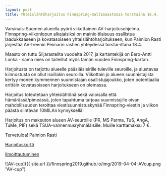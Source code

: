```yaml
---
layout: post
title: Yhteislähtöharjoitus Finnspring-mallimaastossa torstaina 18.4.
---
```


Varsinais-Suomen alueella pyörii viikottainen AV-harjoitusohjelma. Finnspring-viikonlopun alkajaisiksi on mainio tilaisuus
osallistua laadukkaaseen ja kovatasoiseen yhteislähtöharjoitukseen, kun Paimion Rasti järjestää AV-treenin Peimarin rastien
yhteydessä torstai-iltana 18.4. 

Maasto on tuttu Siljarasteilta vuodelta 2017, ja kartantekijä on Eero-Antti Lonka - sama mies
on taiteillut myös tämän vuoden Finnspring-kartan.

Harjoitusta on tarjottu alueelle pääsiäisleirille tuleville seuroille, ja alustavaa kiinnostusta on ollut isoillakin seuroilla.
Viikottain jo alueen suunnistajista kertyy monen kymmennen suunnistajan osallistujajoukko, joten potentiaalia erittäin kovatasoiseen
harjoitukseen on olemassa.

Harjoitus toteutetaan yhteislähtönä sekä valoisalla että hämärässä/pimeässä, joten tapahtuma tarjoaa suunnistajille oivan mahdollisuuden 
teroittaa viestisuunnistuskynää Finnspring-viestin ja viikon päästä siintävän 10MILAn kynnyksellä!

Harjoitus on maksuton alueen AV-seuroille (PR, MS Parma, TuS, AngA, TuMe, PIF) sekä TSUA-valmennusryhmäläisille. Muille karttamaksu 7 €.


Tervetuloa!
Paimion Rasti


[Harjoituskortti](https://docs.google.com/document/d/1Y0BKyhppPiyULmYRf9xOEPHqc9y2znCu6lpcGrLJT_0/edit?usp=sharing)

[Ilmoittautuminen](https://varsinais-suomensuunnistus.fi/2019/01/04/av-treenit/)

![AV-cup]({{ site.url }}/finnspring2019.github.io/img/2019-04-04-AVcup.png "AV-cup")
